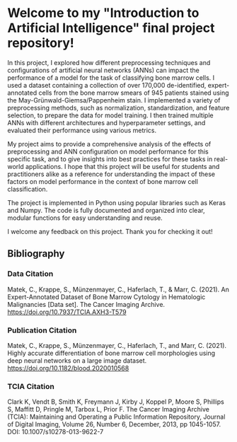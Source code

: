 # Welcome to my "Introduction to Artificial Intelligence" final project repository!

In this project, I explored how different preprocessing techniques and configurations of artificial neural networks (ANNs) can impact the performance of a model for the task of classifying bone marrow cells. I used a dataset containing a collection of over 170,000 de-identified, expert-annotated cells from the bone marrow smears of 945 patients stained using the May-Grünwald-Giemsa/Pappenheim stain. I implemented a variety of preprocessing methods, such as normalization, standardization, and feature selection, to prepare the data for model training. I then trained multiple ANNs with different architectures and hyperparameter settings, and evaluated their performance using various metrics.

My project aims to provide a comprehensive analysis of the effects of preprocessing and ANN configuration on model performance for this specific task, and to give insights into best practices for these tasks in real-world applications. I hope that this project will be useful for students and practitioners alike as a reference for understanding the impact of these factors on model performance in the context of bone marrow cell classification.

The project is implemented in Python using popular libraries such as Keras and Numpy. The code is fully documented and organized into clear, modular functions for easy understanding and reuse.

I welcome any feedback on this project. Thank you for checking it out!

## Bibliography
### Data Citation

Matek, C., Krappe, S., Münzenmayer, C., Haferlach, T., & Marr, C. (2021). An Expert-Annotated Dataset of Bone Marrow Cytology in Hematologic Malignancies [Data set]. The Cancer Imaging Archive. https://doi.org/10.7937/TCIA.AXH3-T579

### Publication Citation

Matek, C., Krappe, S., Münzenmayer, C., Haferlach, T., and Marr, C. (2021). Highly accurate differentiation of bone marrow cell morphologies using deep neural networks on a large image dataset. https://doi.org/10.1182/blood.2020010568

### TCIA Citation

Clark K, Vendt B, Smith K, Freymann J, Kirby J, Koppel P, Moore S, Phillips S, Maffitt D, Pringle M, Tarbox L, Prior F. The Cancer Imaging Archive (TCIA): Maintaining and Operating a Public Information Repository, Journal of Digital Imaging, Volume 26, Number 6, December, 2013, pp 1045-1057. DOI: 10.1007/s10278-013-9622-7

